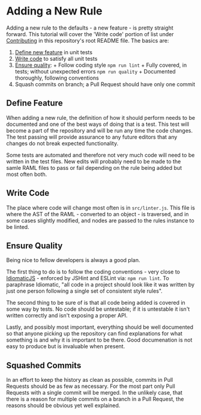 Adding a New Rule
=================

Adding a new rule to the defaults - a new feature - is pretty straight forward.
This tutorial will cover the 'Write code' portion of list under [Contributing](
README.md#contributing) in this repository's root README file. The basics are:

  1. [Define new feature](#define-feature) in unit tests
  2. [Write code](#write-code) to satisfy all unit tests
  3. [Ensure quality](#ensure-quality):
    + Follow coding style `npm run lint`
    + Fully covered, in tests; without unexpected errors `npm run quality`
    + Documented thoroughly, following conventions
  4. Squash commits on branch; a Pull Request should have only one commit

## Define Feature

When adding a new rule, the definition of how it should perform needs to be
documented and one of the best ways of doing that is a test. This test will
become a part of the repository and will be run any time the code changes. The
test passing will provide assurance to any future editors that any changes do
not break expected functionality.

Some tests are automated and therefore not very much code will need to be written
in the test files. New edits will probably need to be made to the samle RAML
files to pass or fail depending on the rule being added but most often both.

## Write Code

The place where code will change most often is in `src/linter.js`. This file is
where the AST of the RAML - converted to an object - is traversed, and in some
cases slightly modified, and nodes are passed to the rules instance to be linted.

## Ensure Quality

Being nice to fellow developers is always a good plan.

The first thing to do is to follow the coding conventions - very close to
[IdiomaticJS](https://github.com/rwaldron/idiomatic.js/) - enforced by JSHint and
ESLint via: `npm run lint`. To paraphrase Idiomatic, "all code in a project
should look like it was written by just one person following a single set of
consistent style rules".

The second thing to be sure of is that all code being added is covered in some
way by tests. No code should be untestable; if it is untestable it isn't written
correctly and isn't exposing a proper API.

Lastly, and possibly most important, everything should be well documented so that
anyone picking up the repository can find explanations for what something is and
why it is important to be there. Good documenation is not easy to produce but is
invaluable when present.

## Squashed Commits

In an effort to keep the history as clean as possible, commits in Pull Requests
should be as few as necessary. For the most part only Pull Requests with a single
commit will be merged. In the unlikely case, that there is a reason for multiple
commits on a branch in a Pull Request, the reasons should be obvious yet well
explained.

